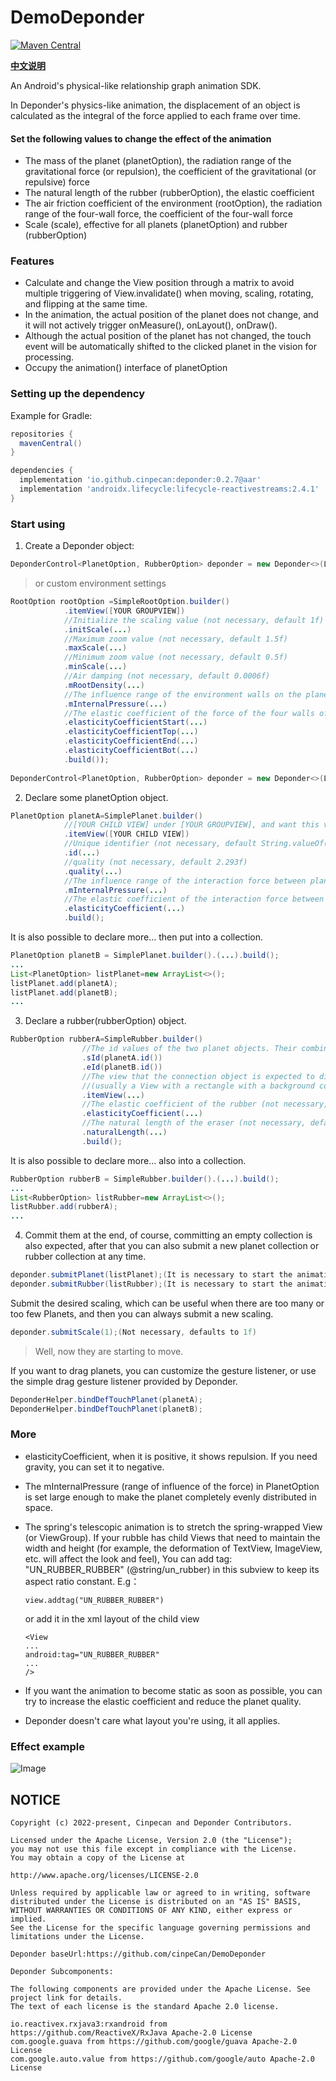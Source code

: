 # DemoDeponder

[![Maven Central](https://img.shields.io/maven-central/v/io.github.cinpecan/deponder.svg?label=Maven%20Central)](https://search.maven.org/search?q=g:%22io.github.cinpecan%22%20AND%20a:%22deponder%22)

<p align="start">
  <a href="README_zh.md">
    <b>中文说明</b>
  </a>
</p> 

An Android's physical-like relationship graph animation SDK.  

In Deponder's physics-like animation, the displacement of an object is calculated as the integral of the force applied to each frame over time.

#### Set the following values to change the effect of the animation

- The mass of the planet (planetOption), the radiation range of the gravitational force (or repulsion), the coefficient of the gravitational (or repulsive) force
- The natural length of the rubber (rubberOption), the elastic coefficient
- The air friction coefficient of the environment (rootOption), the radiation range of the four-wall force, the coefficient of the four-wall force
- Scale (scale), effective for all planets (planetOption) and rubber (rubberOption)


### Features

- Calculate and change the View position through a matrix to avoid multiple triggering of View.invalidate() when moving, scaling, rotating, and flipping at the same time.
- In the animation, the actual position of the planet does not change, and it will not actively trigger onMeasure(), onLayout(), onDraw().
- Although the actual position of the planet has not changed, the touch event will be automatically shifted to the clicked planet in the vision for processing.
- Occupy the animation() interface of planetOption


### Setting up the dependency

Example for Gradle:

```groovy
repositories {
  mavenCentral()
}
```
```groovy
dependencies {
  implementation 'io.github.cinpecan:deponder:0.2.7@aar'
  implementation 'androidx.lifecycle:lifecycle-reactivestreams:2.4.1'
}
```


### Start using


1. Create a Deponder object:
```java
DeponderControl<PlanetOption, RubberOption> deponder = new Deponder<>(LifecycleOwner, [YOUR GROUPVIEW]);
```

>or custom environment settings

```java
RootOption rootOption =SimpleRootOption.builder()
            .itemView([YOUR GROUPVIEW])
            //Initialize the scaling value (not necessary, default 1f)
            .initScale(...)
            //Maximum zoom value (not necessary, default 1.5f)
            .maxScale(...)
            //Minimum zoom value (not necessary, default 0.5f)
            .minScale(...)
            //Air damping (not necessary, default 0.0006f)
            .mRootDensity(...)
            //The influence range of the environment walls on the planetary force (not necessary, default 300)
            .mInternalPressure(...)
            //The elastic coefficient of the force of the four walls of the environment on the planet (not necessary, default 1.44f)
            .elasticityCoefficientStart(...)
            .elasticityCoefficientTop(...)
            .elasticityCoefficientEnd(...)
            .elasticityCoefficientBot(...)
            .build());
            
DeponderControl<PlanetOption, RubberOption> deponder = new Deponder<>(LifecycleOwner, rootOption);
```

2. Declare some planetOption object.
```java
PlanetOption planetA=SimplePlanet.builder()
            //[YOUR CHILD VIEW] under [YOUR GROUPVIEW], and want this view to be controlled by Deponder. (required)
            .itemView([YOUR CHILD VIEW])
            //Unique identifier (not necessary, default String.valueOf([YOUR CHILD VIEW].hashCode())
            .id(...)
            //quality (not necessary, default 2.293f)
            .quality(...)
            //The influence range of the interaction force between planets (not necessary, default 220)
            .mInternalPressure(...)
            //The elastic coefficient of the interaction force between planets (not necessary, default 1.33f)
            .elasticityCoefficient(...)
            .build();
```
It is also possible to declare more... then put into a collection.
```java
PlanetOption planetB = SimplePlanet.builder().(...).build();
...
List<PlanetOption> listPlanet=new ArrayList<>();
listPlanet.add(planetA);
listPlanet.add(planetB);
...
```

3. Declare a rubber(rubberOption) object.
```java
RubberOption rubberA=SimpleRubber.builder()
                //The id values of the two planet objects. Their combination should be unique. (required)
                .sId(planetA.id())
                .eId(planetB.id())
                //The view that the connection object is expected to display, such as a line segment 
                //(usually a View with a rectangle with a background color and a width and height greater than 0)
                .itemView(...)
                //The elastic coefficient of the rubber (not necessary, default 1.68f)
                .elasticityCoefficient(...)
                //The natural length of the eraser (not necessary, default 300)
                .naturalLength(...)
                .build();
```
It is also possible to declare more... also into a collection.
```java
RubberOption rubberB = SimpleRubber.builder().(...).build();
...
List<RubberOption> listRubber=new ArrayList<>();
listRubber.add(rubberA);
...
```
4. Commit them at the end, of course, committing an empty collection is also expected, after that you can also submit a new planet collection or rubber collection at any time.
```java
deponder.submitPlanet(listPlanet);(It is necessary to start the animation for the first time)
deponder.submitRubber(listRubber);(It is necessary to start the animation for the first time)
```
Submit the desired scaling, which can be useful when there are too many or too few Planets, and then you can always submit a new scaling.
```java
deponder.submitScale(1);(Not necessary, defaults to 1f)
```

>Well, now they are starting to move.

If you want to drag planets, you can customize the gesture listener, or use the simple drag gesture listener provided by Deponder.
```java
DeponderHelper.bindDefTouchPlanet(planetA);
DeponderHelper.bindDefTouchPlanet(planetB);
```

### More

- elasticityCoefficient, when it is positive, it shows repulsion. If you need gravity, you can set it to negative.

- The mInternalPressure (range of influence of the force) in PlanetOption is set large enough to make the planet completely evenly distributed in space.

- The spring's telescopic animation is to stretch the spring-wrapped View (or ViewGroup). If your rubble has child Views that need to maintain the width and height (for example, the deformation of TextView, ImageView, etc. will affect the look and feel),
  You can add tag: "UN_RUBBER_RUBBER" (@string/un_rubber) in this subview to keep its aspect ratio constant.
  E.g：
  ```
  view.addtag("UN_RUBBER_RUBBER")
  ```
  or add it in the xml layout of the child view
  ```
  <View
  ...
  android:tag="UN_RUBBER_RUBBER"
  ...
  />
  
  ```
  
- If you want the animation to become static as soon as possible, you can try to increase the elastic coefficient and reduce the planet quality.

- Deponder doesn't care what layout you're using, it all applies.


### Effect example

![Image](https://s4.ax1x.com/2022/02/25/bAEZwj.gif)

## NOTICE

    Copyright (c) 2022-present, Cinpecan and Deponder Contributors.

    Licensed under the Apache License, Version 2.0 (the "License");
    you may not use this file except in compliance with the License.
    You may obtain a copy of the License at

    http://www.apache.org/licenses/LICENSE-2.0

    Unless required by applicable law or agreed to in writing, software
    distributed under the License is distributed on an "AS IS" BASIS,
    WITHOUT WARRANTIES OR CONDITIONS OF ANY KIND, either express or implied.
    See the License for the specific language governing permissions and
    limitations under the License.
    
    Deponder baseUrl:https://github.com/cinpeCan/DemoDeponder
    
    Deponder Subcomponents:
    
    The following components are provided under the Apache License. See project link for details.
    The text of each license is the standard Apache 2.0 license.
    
    io.reactivex.rxjava3:rxandroid from https://github.com/ReactiveX/RxJava Apache-2.0 License
    com.google.guava from https://github.com/google/guava Apache-2.0 License
    com.google.auto.value from https://github.com/google/auto Apache-2.0 License

